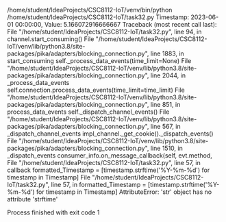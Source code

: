 /home/student/IdeaProjects/CSC8112-IoT/venv/bin/python /home/student/IdeaProjects/CSC8112-IoT/task32.py
Timestamp: 2023-06-01 00:00:00, Value: 5.166072916666667
Traceback (most recent call last):
File "/home/student/IdeaProjects/CSC8112-IoT/task32.py", line 94, in <module>
channel.start_consuming()
File "/home/student/IdeaProjects/CSC8112-IoT/venv/lib/python3.8/site-packages/pika/adapters/blocking_connection.py", line 1883, in start_consuming
self._process_data_events(time_limit=None)
File "/home/student/IdeaProjects/CSC8112-IoT/venv/lib/python3.8/site-packages/pika/adapters/blocking_connection.py", line 2044, in _process_data_events
self.connection.process_data_events(time_limit=time_limit)
File "/home/student/IdeaProjects/CSC8112-IoT/venv/lib/python3.8/site-packages/pika/adapters/blocking_connection.py", line 851, in process_data_events
self._dispatch_channel_events()
File "/home/student/IdeaProjects/CSC8112-IoT/venv/lib/python3.8/site-packages/pika/adapters/blocking_connection.py", line 567, in _dispatch_channel_events
impl_channel._get_cookie()._dispatch_events()
File "/home/student/IdeaProjects/CSC8112-IoT/venv/lib/python3.8/site-packages/pika/adapters/blocking_connection.py", line 1510, in _dispatch_events
consumer_info.on_message_callback(self, evt.method,
File "/home/student/IdeaProjects/CSC8112-IoT/task32.py", line 57, in callback
formatted_Timestamp = [timestamp.strftime('%Y-%m-%d') for timestamp in Timestamp]
File "/home/student/IdeaProjects/CSC8112-IoT/task32.py", line 57, in <listcomp>
formatted_Timestamp = [timestamp.strftime('%Y-%m-%d') for timestamp in Timestamp]
AttributeError: 'str' object has no attribute 'strftime'

Process finished with exit code 1
